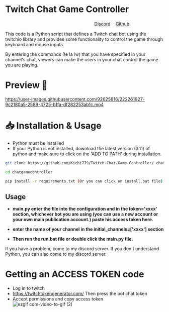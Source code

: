 # Twitch Chat Game Controller
ㅤㅤㅤㅤㅤㅤㅤㅤㅤㅤㅤㅤㅤㅤㅤㅤㅤㅤㅤㅤㅤㅤ[Discord](https://discord.gg/aVk4JUFukk) 
ㅤ[Github](https://github.com/Kichi779)

This code is a Python script that defines a Twitch chat bot using the twitchio library and provides some functionality to control the game through keyboard and mouse inputs.

By entering the commands (!e !a !w) that you have specified in your channel's chat, viewers can make the users in your chat control the game you are playing.

# Preview 💬
https://user-images.githubusercontent.com/92625816/222261927-9c2180a5-2589-4725-b1fa-df282253ab1c.mp4

# 📥 Installation & Usage
- Python must be installed
- If your Python is not installed, download the latest version (3.11) of python and make sure to click on the 'ADD TO PATH' during installation.
```sh
git clone https://github.com/Kichi779/Twitch-Chat-Game-Controller/ chatgamecontroller

cd chatgamecontroller

pip install -r requirements.txt (Or you can click on install.bat file)
```

## Usage

- **main.py enter the file into the configuration and in the token='xxxx' section, whichever bot you are using (you can use a new account or your own main publication account.) paste his access token here.**

- **enter the name of your channel in the initial_channels=['xxxx'] section**

- **Then run the run.bat file or double click the main.py file.**

If you have a problem, come to my discord server. If you don't understand Python, you can also come to my discord server.

# Getting an ACCESS TOKEN code
- Log in to twitch 
- https://twitchtokengenerator.com/ Then press the bot chat token
- Accept permissions and copy access token
![ezgif com-video-to-gif (2)](https://user-images.githubusercontent.com/92625816/222266874-8fc100d6-8f34-4464-a36d-4426680a9b25.gif)

